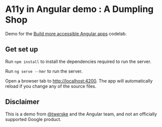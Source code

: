 # A11y in Angular demo : A Dumpling Shop

Demo for the [Build more accessible Angular apps](codelabs.developers.google.com/angular-a11y) codelab.


## Get set up

Run `npm install` to install the dependencies required to run the server.

Run `ng serve --hmr` to run the server.

Open a browser tab to [http://localhost:4200](). The app will automatically reload if you change any of the source files.


## Disclaimer

This is a demo from [@twerske](https://twitter.com/twerske) and the Angular team, and not an officially supported Google product.